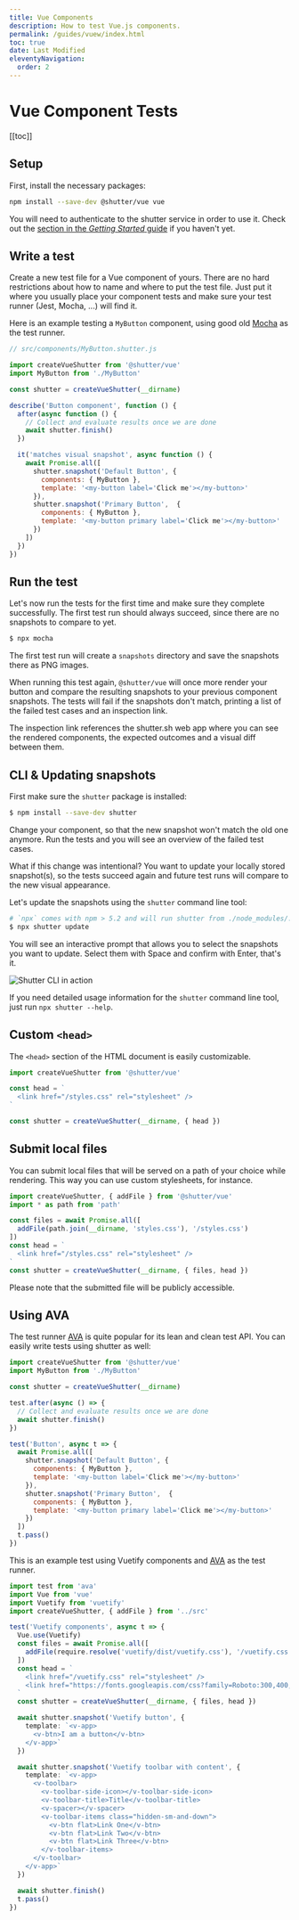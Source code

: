 ```yaml
---
title: Vue Components
description: How to test Vue.js components.
permalink: /guides/vuew/index.html
toc: true
date: Last Modified
eleventyNavigation:
  order: 2 
---
```

# Vue Component Tests

[[toc]]

## Setup

First, install the necessary packages:

```bash
npm install --save-dev @shutter/vue vue
```

You will need to authenticate to the shutter service in order to use it. Check out the [section in the *Getting Started* guide](../getting-started#authentication) if you haven't yet.


## Write a test

Create a new test file for a Vue component of yours. There are no hard restrictions about how to name and where to put the test file. Just put it where you usually place your component tests and make sure your test runner (Jest, Mocha, ...) will find it.

Here is an example testing a `MyButton` component, using good old [Mocha](https://mochajs.org/) as the test runner.

```js
// src/components/MyButton.shutter.js

import createVueShutter from '@shutter/vue'
import MyButton from './MyButton'

const shutter = createVueShutter(__dirname)

describe('Button component', function () {
  after(async function () {
    // Collect and evaluate results once we are done
    await shutter.finish()
  })

  it('matches visual snapshot', async function () {
    await Promise.all([
      shutter.snapshot('Default Button', {
        components: { MyButton },
        template: '<my-button label='Click me'></my-button>'
      }),
      shutter.snapshot('Primary Button',  {
        components: { MyButton },
        template: '<my-button primary label='Click me'></my-button>'
      })
    ])
  })
})
```

## Run the test

Let's now run the tests for the first time and make sure they complete successfully. The first test run should always succeed, since there are no snapshots to compare to yet.

```bash
$ npx mocha
```

The first test run will create a `snapshots` directory and save the snapshots there as PNG images.

When running this test again, `@shutter/vue` will once more render your button and compare the resulting snapshots to your previous component snapshots. The tests will fail if the snapshots don't match, printing a list of the failed test cases and an inspection link.

The inspection link references the shutter.sh web app where you can see the rendered components, the expected outcomes and a visual diff between them.

## CLI & Updating snapshots

First make sure the `shutter` package is installed:

```bash
$ npm install --save-dev shutter
```

Change your component, so that the new snapshot won't match the old one anymore. Run the tests and you will see an overview of the failed test cases.

What if this change was intentional? You want to update your locally stored snapshot(s), so the tests succeed again and future test runs will compare to the new visual appearance.

Let's update the snapshots using the `shutter` command line tool:

```bash
# `npx` comes with npm > 5.2 and will run shutter from ./node_modules/.bin/shutter
$ npx shutter update
```

You will see an interactive prompt that allows you to select the snapshots you want to update. Select them with Space and confirm with Enter, that's it.

<p class="text-center">
  <img alt="Shutter CLI in action" src="/images/shutter-cli.png" style="max-width: 700px" />
</p>

If you need detailed usage information for the `shutter` command line tool, just run `npx shutter --help`.

## Custom <code>&lt;head&gt;</code>

The `<head>` section of the HTML document is easily customizable.

```js
import createVueShutter from '@shutter/vue'

const head = `
  <link href="/styles.css" rel="stylesheet" />
`

const shutter = createVueShutter(__dirname, { head })
```

## Submit local files

You can submit local files that will be served on a path of your choice while rendering. This way you can use custom stylesheets, for instance.

```js
import createVueShutter, { addFile } from '@shutter/vue'
import * as path from 'path'

const files = await Promise.all([
  addFile(path.join(__dirname, 'styles.css'), '/styles.css')
])
const head = `
  <link href="/styles.css" rel="stylesheet" />
`
const shutter = createVueShutter(__dirname, { files, head })
```

Please note that the submitted file will be publicly accessible.

## Using AVA

The test runner [AVA](https://github.com/avajs/ava) is quite popular for its lean and clean test API. You can easily write tests using shutter as well:

```js
import createVueShutter from '@shutter/vue'
import MyButton from './MyButton'

const shutter = createVueShutter(__dirname)

test.after(async () => {
  // Collect and evaluate results once we are done
  await shutter.finish()
})

test('Button', async t => {
  await Promise.all([
    shutter.snapshot('Default Button', {
      components: { MyButton },
      template: '<my-button label='Click me'></my-button>'
    }),
    shutter.snapshot('Primary Button',  {
      components: { MyButton },
      template: '<my-button primary label='Click me'></my-button>'
    })
  ])
  t.pass()
})
```

This is an example test using Vuetify components and [AVA](https://ava.li/) as the test runner.

```typescript
import test from 'ava'
import Vue from 'vue'
import Vuetify from 'vuetify'
import createVueShutter, { addFile } from '../src'

test('Vuetify components', async t => {
  Vue.use(Vuetify)
  const files = await Promise.all([
    addFile(require.resolve('vuetify/dist/vuetify.css'), '/vuetify.css')
  ])
  const head = `
    <link href="/vuetify.css" rel="stylesheet" />
    <link href="https://fonts.googleapis.com/css?family=Roboto:300,400,500,700|Material+Icons" rel="stylesheet" />
  `
  const shutter = createVueShutter(__dirname, { files, head })

  await shutter.snapshot('Vuetify button', {
    template: `<v-app>
      <v-btn>I am a button</v-btn>
    </v-app>`
  })

  await shutter.snapshot('Vuetify toolbar with content', {
    template: `<v-app>
      <v-toolbar>
        <v-toolbar-side-icon></v-toolbar-side-icon>
        <v-toolbar-title>Title</v-toolbar-title>
        <v-spacer></v-spacer>
        <v-toolbar-items class="hidden-sm-and-down">
          <v-btn flat>Link One</v-btn>
          <v-btn flat>Link Two</v-btn>
          <v-btn flat>Link Three</v-btn>
        </v-toolbar-items>
      </v-toolbar>
    </v-app>`
  })

  await shutter.finish()
  t.pass()
})
```
